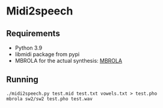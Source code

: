 Midi2speech
===========

Requirements
------------

* Python 3.9
* libmidi package from pypi
* MBROLA for the actual synthesis: [MBROLA](https://github.com/numediart/MBROLA)

Running
-------

```
./midi2speech.py test.mid test.txt vowels.txt > test.pho
mbrola sw2/sw2 test.pho test.wav
```

